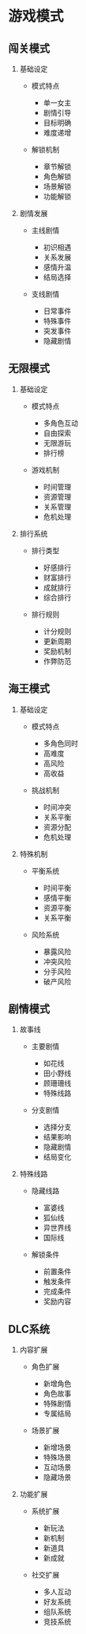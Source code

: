 # 游戏模式

## 闯关模式
1. 基础设定
   - 模式特点
     * 单一女主
     * 剧情引导
     * 目标明确
     * 难度递增
   
   - 解锁机制
     * 章节解锁
     * 角色解锁
     * 场景解锁
     * 功能解锁

2. 剧情发展
   - 主线剧情
     * 初识相遇
     * 关系发展
     * 感情升温
     * 结局选择
   
   - 支线剧情
     * 日常事件
     * 特殊事件
     * 突发事件
     * 隐藏剧情

## 无限模式
1. 基础设定
   - 模式特点
     * 多角色互动
     * 自由探索
     * 无限游玩
     * 排行榜
   
   - 游戏机制
     * 时间管理
     * 资源管理
     * 关系管理
     * 危机处理

2. 排行系统
   - 排行类型
     * 好感排行
     * 财富排行
     * 成就排行
     * 综合排行
   
   - 排行规则
     * 计分规则
     * 更新周期
     * 奖励机制
     * 作弊防范

## 海王模式
1. 基础设定
   - 模式特点
     * 多角色同时
     * 高难度
     * 高风险
     * 高收益
   
   - 挑战机制
     * 时间冲突
     * 关系平衡
     * 资源分配
     * 危机处理

2. 特殊机制
   - 平衡系统
     * 时间平衡
     * 感情平衡
     * 资源平衡
     * 关系平衡
   
   - 风险系统
     * 暴露风险
     * 冲突风险
     * 分手风险
     * 破产风险

## 剧情模式
1. 故事线
   - 主要剧情
     * 如花线
     * 田小野线
     * 顾珊珊线
     * 特殊线路
   
   - 分支剧情
     * 选择分支
     * 结果影响
     * 隐藏剧情
     * 结局变化

2. 特殊线路
   - 隐藏线路
     * 富婆线
     * 狐仙线
     * 异世界线
     * 国际线
   
   - 解锁条件
     * 前置条件
     * 触发条件
     * 完成条件
     * 奖励内容

## DLC系统
1. 内容扩展
   - 角色扩展
     * 新增角色
     * 角色故事
     * 特殊剧情
     * 专属结局
   
   - 场景扩展
     * 新增场景
     * 特殊场景
     * 互动场景
     * 隐藏场景

2. 功能扩展
   - 系统扩展
     * 新玩法
     * 新机制
     * 新道具
     * 新成就
   
   - 社交扩展
     * 多人互动
     * 好友系统
     * 组队系统
     * 竞技系统
